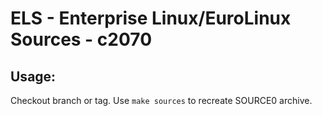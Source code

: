 # ELS - Enterprise Linux/EuroLinux Sources - c2070
 
## Usage:
  Checkout branch or tag. Use `make sources` to recreate  SOURCE0 archive.
